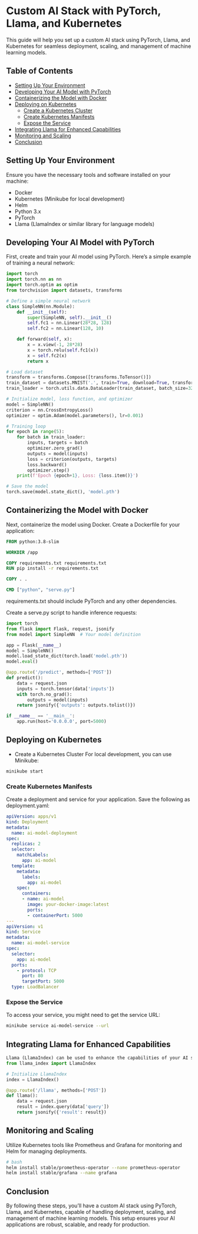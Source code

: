 # Custom AI Stack with PyTorch, Llama, and Kubernetes

This guide will help you set up a custom AI stack using PyTorch, Llama, and Kubernetes for seamless deployment, scaling, and management of machine learning models.

## Table of Contents
- [Setting Up Your Environment](#setting-up-your-environment)
- [Developing Your AI Model with PyTorch](#developing-your-ai-model-with-pytorch)
- [Containerizing the Model with Docker](#containerizing-the-model-with-docker)
- [Deploying on Kubernetes](#deploying-on-kubernetes)
  - [Create a Kubernetes Cluster](#create-a-kubernetes-cluster)
  - [Create Kubernetes Manifests](#create-kubernetes-manifests)
  - [Expose the Service](#expose-the-service)
- [Integrating Llama for Enhanced Capabilities](#integrating-llama-for-enhanced-capabilities)
- [Monitoring and Scaling](#monitoring-and-scaling)
- [Conclusion](#conclusion)

## Setting Up Your Environment

Ensure you have the necessary tools and software installed on your machine:
- Docker
- Kubernetes (Minikube for local development)
- Helm
- Python 3.x
- PyTorch
- Llama (LlamaIndex or similar library for language models)

## Developing Your AI Model with PyTorch

First, create and train your AI model using PyTorch. Here’s a simple example of training a neural network:

```python
import torch
import torch.nn as nn
import torch.optim as optim
from torchvision import datasets, transforms

# Define a simple neural network
class SimpleNN(nn.Module):
    def __init__(self):
        super(SimpleNN, self).__init__()
        self.fc1 = nn.Linear(28*28, 128)
        self.fc2 = nn.Linear(128, 10)

    def forward(self, x):
        x = x.view(-1, 28*28)
        x = torch.relu(self.fc1(x))
        x = self.fc2(x)
        return x

# Load dataset
transform = transforms.Compose([transforms.ToTensor()])
train_dataset = datasets.MNIST('.', train=True, download=True, transform=transform)
train_loader = torch.utils.data.DataLoader(train_dataset, batch_size=32, shuffle=True)

# Initialize model, loss function, and optimizer
model = SimpleNN()
criterion = nn.CrossEntropyLoss()
optimizer = optim.Adam(model.parameters(), lr=0.001)

# Training loop
for epoch in range(5):
    for batch in train_loader:
        inputs, targets = batch
        optimizer.zero_grad()
        outputs = model(inputs)
        loss = criterion(outputs, targets)
        loss.backward()
        optimizer.step()
    print(f'Epoch {epoch+1}, Loss: {loss.item()}')

# Save the model
torch.save(model.state_dict(), 'model.pth')
```
## Containerizing the Model with Docker
Next, containerize the model using Docker. Create a Dockerfile for your application:
```Dockerfile
FROM python:3.8-slim

WORKDIR /app

COPY requirements.txt requirements.txt
RUN pip install -r requirements.txt

COPY . .

CMD ["python", "serve.py"]
```
requirements.txt should include PyTorch and any other dependencies.

Create a serve.py script to handle inference requests:
```python
import torch
from flask import Flask, request, jsonify
from model import SimpleNN  # Your model definition

app = Flask(__name__)
model = SimpleNN()
model.load_state_dict(torch.load('model.pth'))
model.eval()

@app.route('/predict', methods=['POST'])
def predict():
    data = request.json
    inputs = torch.tensor(data['inputs'])
    with torch.no_grad():
        outputs = model(inputs)
    return jsonify({'outputs': outputs.tolist()})

if __name__ == '__main__':
    app.run(host='0.0.0.0', port=5000)
```
## Deploying on Kubernetes
  * Create a Kubernetes Cluster
  For local development, you can use Minikube:
  ```bash
  minikube start
  ```
  ### Create Kubernetes Manifests
  Create a deployment and service for your application. Save the following as deployment.yaml:
  ```yaml
  apiVersion: apps/v1
  kind: Deployment
  metadata:
    name: ai-model-deployment
  spec:
    replicas: 2
    selector:
      matchLabels:
        app: ai-model
    template:
      metadata:
        labels:
          app: ai-model
      spec:
        containers:
        - name: ai-model
          image: your-docker-image:latest
          ports:
          - containerPort: 5000
  ---
  apiVersion: v1
  kind: Service
  metadata:
    name: ai-model-service
  spec:
    selector:
      app: ai-model
    ports:
      - protocol: TCP
        port: 80
        targetPort: 5000
    type: LoadBalancer
  ```
  ### Expose the Service
  To access your service, you might need to get the service URL:
  ```bash
  minikube service ai-model-service --url
  ```
## Integrating Llama for Enhanced Capabilities
```python
Llama (LlamaIndex) can be used to enhance the capabilities of your AI stack. Integrate it within your Flask app or create a separate microservice for Llama functionalities.
from llama_index import LlamaIndex

# Initialize LlamaIndex
index = LlamaIndex()

@app.route('/llama', methods=['POST'])
def llama():
    data = request.json
    result = index.query(data['query'])
    return jsonify({'result': result})
```
## Monitoring and Scaling
Utilize Kubernetes tools like Prometheus and Grafana for monitoring and Helm for managing deployments.
```bash
# bash
helm install stable/prometheus-operator --name prometheus-operator
helm install stable/grafana --name grafana
```
## Conclusion
By following these steps, you’ll have a custom AI stack using PyTorch, Llama, and Kubernetes, capable of handling deployment, scaling, and management of machine learning models. This setup ensures your AI applications are robust, scalable, and ready for production.



